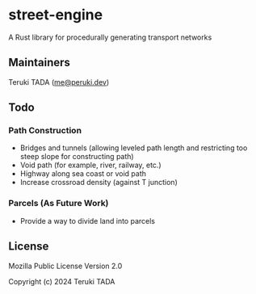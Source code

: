 
# street-engine

A Rust library for procedurally generating transport networks

## Maintainers

Teruki TADA (me@peruki.dev)

## Todo

### Path Construction

 - Bridges and tunnels (allowing leveled path length and restricting too steep slope for constructing path)
 - Void path (for example, river, railway, etc.)
 - Highway along sea coast or void path
 - Increase crossroad density (against T junction)

### Parcels (As Future Work)

 - Provide a way to divide land into parcels

## License

Mozilla Public License Version 2.0

Copyright (c) 2024 Teruki TADA